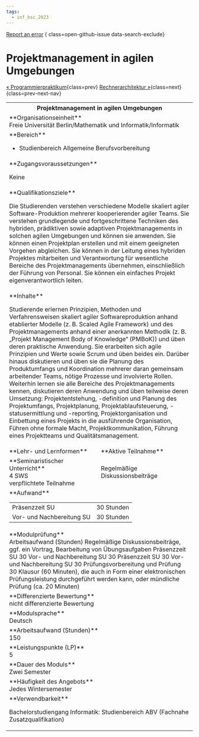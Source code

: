 ```yaml
---
tags:
  - inf_bsc_2023
---
```

[Report an error](https://github.com/SGSSGene/FUB-SUP/issues/new?title=Error%20in%20%22Projektmanagement%20in%20agilen%20Umgebungen%22&body=There%20seems%20to%20be%20an%20error%20in%20module%20%22Projektmanagement%20in%20agilen%20Umgebungen%22%2E%0A%0A%3CDescribe%20here%20a%20slightly%20more%20detailed%20description%20of%20what%20is%20wrong%3E&labels=bug)
{ class=open-github-issue data-search-exclude}

# Projektmanagement in agilen Umgebungen

[« Programmierpraktikum](Programmierpraktikum.md){class=prev}
[Rechnerarchitektur »](Rechnerarchitektur.md){class=next}
{class=prev-next-nav}

<table markdown id="moduledesc">
<tr markdown class="moduledesc_head"><th colspan="2">Projektmanagement in agilen Umgebungen </th></tr>
<tr markdown><td colspan="2">**Organisationseinheit**   <br>Freie Universität Berlin/Mathematik und Informatik/Informatik</td></tr>

<tr markdown><td colspan="2">**Bereich**<br>


- Studienbereich Allgemeine Berufsvorbereitung

</td></tr>

<tr markdown><td colspan="2">**Zugangsvoraussetzungen** <br>

Keine


</td></tr>
<tr markdown><td colspan="2">**Qualifikationsziele**    <br>

Die Studierenden verstehen verschiedene Modelle skaliert agiler
Software-Produktion mehrerer kooperierender agiler Teams. Sie verstehen
grundlegende und fortgeschrittene Techniken des hybriden, prädiktiven sowie
adaptiven Projektmanagements in solchen agilen Umgebungen und können sie
anwenden. Sie können einen Projektplan erstellen und mit einem geeigneten
Vorgehen abgleichen. Sie können in der Leitung eines hybriden Projektes
mitarbeiten und Verantwortung für wesentliche Bereiche des
Projektmanagements übernehmen, einschließlich der Führung von Personal. Sie
können ein einfaches Projekt eigenverantwortlich leiten.


</td></tr>
<tr markdown><td colspan="2">**Inhalte**                <br>

Studierende erlernen Prinzipien, Methoden und Verfahrensweisen skaliert
agiler Softwareproduktion anhand etablierter Modelle (z. B. Scaled Agile
Framework) und des Projektmanagements anhand einer anerkannten Methodik (z.
B. „Projekt Management Body of Knowledge“ (PMBoK)) und üben deren praktische
Anwendung. Sie erarbeiten sich agile Prinzipien und Werte sowie Scrum und
üben beides ein. Darüber hinaus diskutieren und üben sie die Planung des
Produktumfangs und Koordination mehrerer daran gemeinsam arbeitender Teams,
nötige Prozesse und involvierte Rollen. Weiterhin lernen sie alle Bereiche
des Projektmanagements kennen, diskutieren deren Anwendung und üben
teilweise deren Umsetzung: Projektentstehung, -definition und Planung des
Projektumfangs, Projektplanung, Projektablaufsteuerung, -statusermittlung
und -reporting, Projektorganisation und Einbettung eines Projekts in die
ausführende Organisation, Führen ohne formale Macht, Projektkommunikation,
Führung eines Projektteams und Qualitätsmanagement.


</td></tr>

<tr markdown><td>**Lehr- und Lernformen**</td><td>**Aktive Teilnahme**</td></tr>
<tr markdown><td> **Seminaristischer Unterricht** <br>4 SWS <br> verpflichtete Teilnahme</td><td>

Regelmäßige Diskussionsbeiträge
</td></tr>
<tr markdown><td colspan="2">**Aufwand**                <br>
<table class="aufwand_table">
<tr><td>Präsenzzeit SU</td><td>30 Stunden</td></tr>
<tr><td>Vor- und Nachbereitung SU</td><td>30 Stunden</td></tr>
</table>

</td></tr>
<tr markdown><td colspan="2">**Modulprüfung**             <br>Arbeitsaufwand (Stunden) Regelmäßige Diskussionsbeiträge, ggf. ein Vortrag,
Bearbeitung von Übungsaufgaben Präsenzzeit SU 30 Vor- und Nachbereitung SU
30 Präsenzzeit SU 30 Vor- und Nachbereitung SU 30 Prüfungsvorbereitung und
Prüfung 30 Klausur (60 Minuten), die auch in Form einer elektronischen
Prüfungsleistung durchgeführt werden kann, oder mündliche Prüfung (ca. 20
Minuten)


</td></tr>
<tr markdown><td colspan="2">**Differenzierte Bewertung** <br>nicht differenzierte Bewertung

</td></tr>
<tr markdown><td colspan="2">**Modulsprache**             <br>Deutsch</td></tr>
<tr markdown><td colspan="2">**Arbeitsaufwand (Stunden)** <br>150</td></tr>
<tr markdown><td colspan="2">**Leistungspunkte (LP)**     <br>5</td></tr>
<tr markdown><td colspan="2">**Dauer des Moduls**         <br>Zwei Semester</td></tr>
<tr markdown><td colspan="2">**Häufigkeit des Angebots**  <br>Jedes Wintersemester</td></tr>
<tr markdown><td colspan="2">**Verwendbarkeit**           <br>

Bachelorstudiengang Informatik: Studienbereich ABV (Fachnahe
Zusatzqualifikation)


</td></tr>

</table>
